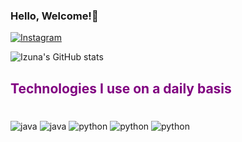 ### Hello, Welcome!👋

[![Instagram](https://img.shields.io/badge/Instagram-E4405F?style=for-the-badge&logo=instagram&logoColor=white)](https://www.instagram.com/jpsilv.17/)

![Izuna's GitHub stats](https://github-readme-stats.vercel.app/api?username=izunaa1&show_icons=true&theme=synthwave)

## <p style="color: purple;">Technologies I use on a daily basis</p>

<div style="display: inline_block"><br/>

<img align="center" alt="java" src="https://img.shields.io/badge/Java-ED8B00?style=for-the-badge&logo=openjdk&logoColor=white" />
<img align="center" alt="java" src="https://img.shields.io/badge/Spring-6DB33F?style=for-the-badge&logo=spring&logoColor=white" />
<img align="center" alt="python" src="https://img.shields.io/badge/MongoDB-4EA94B?style=for-the-badge&logo=mongodb&logoColor=white" />
<img align="center" alt="python" src="https://img.shields.io/badge/Python-14354C?style=for-the-badge&logo=python&logoColor=white" />
<img align="center" alt="python" src="https://img.shields.io/badge/Django-092E20?style=for-the-badge&logo=django&logoColor=white" />
